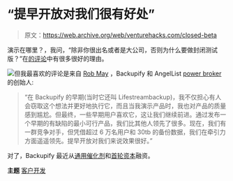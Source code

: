 # “提早开放对我们很有好处”

> 原文：<https://web.archive.org/web/venturehacks.com/closed-beta>

演示在哪里？，我问，“除非你很出名或者是大公司，否则为什么要做封闭测试版？”在[的评论](https://web.archive.org/web/20220928222621/http://venturehacks.com/articles/demo#comments)中有很多很好的理由。

[![](img/cc5d5ce4f9bc87c146e2949753fe4234.png)](https://web.archive.org/web/20220928222621/http://www.backupify.com/)但我最喜欢的评论是来自 [Rob May](https://web.archive.org/web/20220928222621/http://twitter.com/Robmay) ，Backupify 和 AngelList [power broker](https://web.archive.org/web/20220928222621/http://venturehacks.com/power-brokers) 的创始人:

> “在 Backupify 的早期(当时它还叫 Lifestreambackup)，我不仅担心有人会窃取这个想法并更好地执行它，而且当我演示产品时，我也对产品的质量感到尴尬。但最终，一些早期用户喜欢它，这让我们继续前进。通过发布一个早期的有缺陷的最小可行产品，我们比其他人领先了很多。现在，我们有一群竞争对手，但凭借超过 6 万名用户和 30tb 的备份数据，我们在牵引力方面遥遥领先。提早开放对我们来说效果很好。”

对了，Backupify 最近从[通用催化剂](https://web.archive.org/web/20220928222621/http://www.generalcatalyst.com/)和[首轮资本](https://web.archive.org/web/20220928222621/http://www.firstround.com/)融资。

**主题** [客户开发](https://web.archive.org/web/20220928222621/https://venturehacks.com/topics/customer-development)